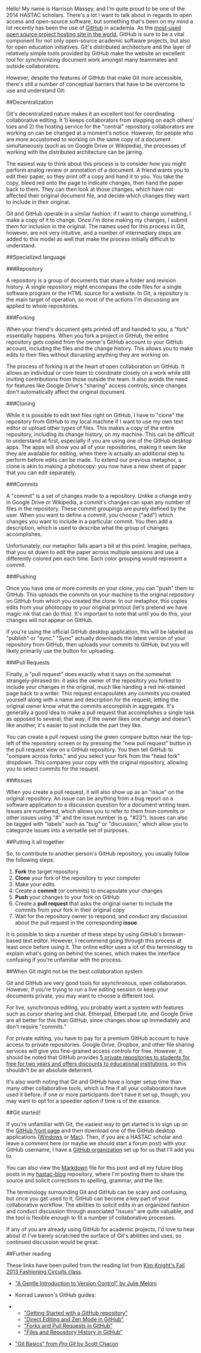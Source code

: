 Hello!  My name is Harrison Massey, and I'm quite proud to be one of the 2014 HASTAC scholars.  There's a lot I want to talk about in regards to open access and open-source software, but something that's been on my mind a lot recently has been the use of [GitHub](https://github.com) in academia.  As the [most-used open source project hosting site in the world][1], GitHub is sure to be a vital component for not only open-source academic software projects, but also for open education initiatives.  Git's distributed architecture and the layer of relatively simple tools provided by GitHub make the website an excellent tool for synchronizing document work amongst many teammates and outside collaborators.

However, despite the features of GitHub that make Git more accessible, there's still a number of conceptual barriers that have to be overcome to use and understand Git:

##Decentralization

Git's decentralized nature makes it an excellent tool for coordinating collaborative editing.  It 1) keeps collaborators from stepping on each others' toes and 2) the hosting service for the "central" repository collaborators are working on can be changed at a moment's notice.  However, for people who are more accustomed to working on the same copy of a document simultaneously (such as on Google Drive or Wikipedia), the processes of working with the distributed architecture can be jarring.

The easiest way to think about this process is to consider how you might perform analog review or annotation of a document.  A friend wants you to edit their paper, so they print off a copy and hand it to you.  You take the copy, bleed red onto the page to indicate changes, then hand the paper back to them.  They can then look at those changes, which have not affected their original document file, and decide which changes they want to include in their original.

Git and GitHub operate in a similar fashion: if I want to change something, I make a copy of it to change.  Once I'm done making my changes, I submit them for inclusion in the original.  The names used for this process in Git, however, are not very intuitive, and a number of intermediary steps are added to this model as well that make the process initially difficult to understand.

##Specialized language

###Repository

A repository is a group of documents that share a folder and revision history.  A single repository might encompass the code files for a single software program or the HTML source for a website.  In Git, a repository is the main target of operation, so most of the actions I'm discussing are applied to whole repositories.

###Forking

When your friend's document gets printed off and handed to you, a "fork" essentially happens.  When you fork a project in GitHub, the entire repository gets copied from the owner's GitHub account to your GitHub account, including the files and the change history.  This allows you to make edits to their files without disrupting anything they are working on.

The process of forking is at the heart of open collaboration on GitHub.  It allows an individual or core team to coordinate closely on a work while still inviting contributions from those outside the team.  It also avoids the need for features like Google Drive's "sharing" access controls, since changes don't automatically affect the original document.

###Cloning

While it is possible to edit text files right on GitHub, I have to "clone" the repository from GitHub to my local machine if I want to use my own text editor or upload other types of files.  This makes a copy of the entire repository, including its change history, on my machine.  This can be difficult to understand at first, especially if you are using one of the GitHub desktop apps.  The apps will show you all of your repositories, making it seem like they are available for editing, when there is actually an additional step to perform before edits can be made.  To extend our previous metaphor, a clone is akin to making a photocopy: you now have a new sheet of paper that you can edit separately.

###Commits

A "commit" is a set of changes made to a repository.  Unlike a change entry in Google Drive or Wikipedia, a commit's changes can span any number of files in the repository.  These commit groupings are purely defined by the user.  When you want to define a commit, you choose ("add") which changes you want to include in a particular commit.  You then add a description, which is used to describe what the group of changes accomplishes.

Unfortunately, our metaphor falls apart a bit at this point.  Imagine, perhaps, that you sit down to edit the paper across multiple sessions and use a differently colored pen each time.  Each color grouping would represent a commit.

###Pushing

Once you have one or more commits on your clone, you can "push" them to GitHub.  This uploads the commits on your machine to the original repository on GitHub from which you created the clone.  In our metaphor, this copies edits from your photocopy to your original printout (let's pretend we have magic ink that can do this).  It's important to note that until you do this, your changes will not appear on GitHub.

If you're using the official GitHub desktop application, this will be labeled as "publish" or "sync."  "Sync" actually downloads the latest version of your repository from GitHub, then uploads your commits to GitHub, but you will likely primarily use the button for uploading.

###Pull Requests

Finally, a "pull request" does exactly what it says on the somewhat strangely-phrased tin: it asks the owner of the repository you forked to include your changes in the original, much like handing a red ink-stained page back to a writer.  This request encapsulates any commits you created yourself along with a name and description for the request, letting the original owner know what the commits accomplish in aggregate.  It's generally a good idea to make a pull request that accomplishes a single task as opposed to several; that way, if the owner likes one change and doesn't like another, it's easier to just include the part they like.

You can create a pull request using the green compare button near the top-left of the repository screen or by pressing the "new pull request" button in the pull request view on a GitHub repository.  You then tell GitHub to "compare across forks," and you select your fork from the "head fork" dropdown.  This compares your copy with the original repository, allowing you to select commits for the request.

###Issues

When you create a pull request, it will also show up as an "issue" on the original repository.  An issue can be anything from a bug report on a software application to a discussion question for a document writing team.  Issues are numbered, which allows you to refer to them from commits or other issues using "#" and the issue number (e.g. "#23").  Issues can also be tagged with "labels" such as "bug" or "discussion," which allow you to categorize issues into a versatile set of purposes.

##Putting it all together

So, to contribute to another person's GitHub repository, you usually follow the following steps:

1. **Fork** the target repository
2. **Clone** your fork of the repository to your computer
3. Make your edits
4. Create a **commit** (or commits) to encapsulate your changes
5. **Push** your changes to your fork on GitHub
6. Create a **pull request** that asks the original owner to include the commits from your fork in their original copy
7. Wait for the repository owner to respond, and conduct any discussion about the pull request in the corresponding **issue**.

It is possible to skip a number of these steps by using GitHub's browser-based text editor.  However, I recommend going through this process at least once before using it.  The online editor uses a lot of this terminology to explain what's going on behind the scenes, which makes the interface confusing if you're unfamiliar with the process.

##When Git might not be the best collaboration system

Git and GitHub are very good tools for asynchronous, open collaboration.  However, if you're trying to run a live editing session or keep your documents private, you may want to choose a different tool.

For live, synchronous editing, you probably want a system with features such as cursor sharing and chat.  Etherpad, Etherpad Lite, and Google Drive are all better for this than GitHub, since changes show up immediately and don't require "commits."

For private editing, you have to pay for a premium GitHub account to have access to private repositories.  Google Drive, Dropbox, and other file sharing services will give you fine-grained access controls for free.  However, it should be noted that GitHub provides [5 private repositories to students for free for two years and offers discounts to educational institutions](https://github.com/edu), so this shouldn't be an absolute deterrent.

It's also worth noting that Git and GitHub have a longer setup time than many other collaborative tools, which is fine if all your collaborators have used it before.  If one or more participants don't have it set up, though, you may want to opt for a speedier option if time is of the essence.

##Git started!

If you're unfamiliar with Git, the easiest way to get started is to sign up on the [GitHub front page](http://github.com) and then download one of the GitHub desktop applications ([Windows](http://windows.github.com/) or [Mac](http://mac.github.com)).  Then, if you are a HASTAC scholar and leave a comment here (or maybe we should start a forum post) with your GitHub username, I have a [GitHub organization](https://github.com/hastac-scholars) set up for us that I'll add you to.

You can also view the [Markdown](http://daringfireball.net/projects/markdown/) file for this post and all my future blog posts in my [hastac-blog](https://github.com/Harrison-M/hastac-blog) repository, where I'm posting them to share the source and solicit corrections to spelling, grammar, and the like.

The terminology surrounding Git and GitHub can be scary and confusing, but once you get used to it, GitHub can become a key part of your collaborative workflow.  The abilities to solicit edits in an organized fashion and conduct discussion through associated "issues" are quite valuable, and the tool is flexible enough to fit a number of collaborative processes.

If any of you are already using GitHub for academic projects, I'd love to hear about it!  I've barely scratched the surface of Git's abilities and uses, so continued discussion would be great.

##Further reading

These links have been pulled from the reading list from [Kim Knight's Fall 2013 Fashioning Circuits class](http://fashioningcircuits.com/?page_id=1436).

* ["A Gentle Introduction to Version Control" by Julie Meloni](http://chronicle.com/blogs/profhacker/a-gentle-introduction-to-version-control/23064)

* Konrad Lawson's GitHub guides:

*   * ["Getting Started with a GitHub repository"](http://chronicle.com/blogs/profhacker/getting-started-with-a-github-repository/47393)
    * ["Direct Editing and Zen Mode in GitHub"](http://chronicle.com/blogs/profhacker/direct-editing-and-zen-mode-in-github/47497)
    * ["Forks and Pull Requests in GitHub"](http://chronicle.com/blogs/profhacker/forks-and-pull-requests-in-github/47753)
    * ["Files and Repository History in GitHub"](http://chronicle.com/blogs/profhacker/file-and-repository-history-in-github/48047)

* ["Git Basics" from *Pro Git* by Scott Chacon](http://git-scm.com/book/en/Getting-Started-Git-Basics)

[1]: http://readwrite.com/2011/06/02/github-has-passed-sourceforge "Github Has Surpassed Sourceforge and Google Code in Popularity"
